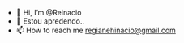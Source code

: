 - 👋 Hi, I’m @Reinacio
- 👀 Estou apredendo..
- 📫 How to reach me regianehinacio@gmail.com

<!---
Reinacio/Reinacio is a ✨ special ✨ repository because its `README.md` (this file) appears on your GitHub profile.
You can click the Preview link to take a look at your changes.
--->
